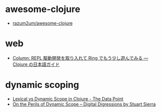 # awesome-clojure
* [razum2um/awesome-clojure](https://github.com/razum2um/awesome-clojure)

# web
* [Column: REPL 駆動開発を取り入れて Ring でもう少し遊んでみる — Clojure の日本語ガイド](http://ayato-p.github.io/clojure-beginner/intro_web_development/column_rdd_and_more_ring.html)

# dynamic scoping
* [Lexical vs Dynamic Scope in Clojure - The Data Point](https://blog.rjmetrics.com/2012/01/11/lexical-vs-dynamic-scope-in-clojure/)
* [On the Perils of Dynamic Scope – Digital Digressions by Stuart Sierra](https://stuartsierra.com/2013/03/29/perils-of-dynamic-scope)
